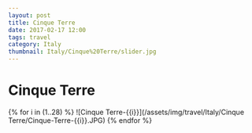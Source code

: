 ```yaml
---
layout: post
title: Cinque Terre
date: 2017-02-17 12:00
tags: travel
category: Italy
thumbnail: Italy/Cinque%20Terre/slider.jpg
---
```


# Cinque Terre

{% for i in (1..28) %}
![Cinque Terre-{{i}}](/assets/img/travel/Italy/Cinque Terre/Cinque-Terre-{{i}}.JPG)
{% endfor %}
